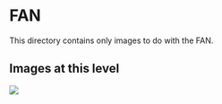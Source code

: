 # FAN
This directory contains only images to do with the FAN.

## Images at this level

![](https://github.com/geebles/Super-AIO/raw/master/docs/IMAGES/SAIO/PRODUCTS/FAN/1.jpg)
